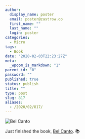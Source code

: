 ```yaml
---
author:
  display_name: poster
  email: poster@zastrow.co
  first_name: ""
  last_name: ""
  login: poster
categories:
  - Micro
tags:
  - Book
date: "2020-02-03T22:23:27Z"
meta:
  _wpcom_is_markdown: "1"
parent_id: "0"
password: ""
published: true
status: publish
title: ""
type: post
slug: 817
aliases:
  - /2020/02/817/
---
```

<p><img src="https://i.gr-assets.com/images/S/compressed.photo.goodreads.com/books/1352997328l/5826.jpg" alt="Bel Canto" /></p>
<p>Just finished the book, <a href="https://www.goodreads.com/review/show/3154406815?utm_medium=api&amp;utm_source=rss">Bel Canto</a>. 📚</p>
